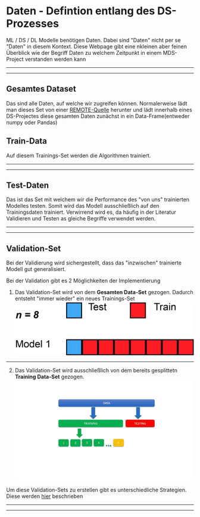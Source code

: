 
<h1>Daten - Defintion entlang des DS-Prozesses</h1>

ML / DS / DL Modelle benötigen Daten. Dabei sind "Daten" nicht per se "Daten" in diesem Kontext. Diese Webpage gibt eine nkleinen aber feinen Überblick wie der Begriff Daten zu welchem Zeitpunkt in einem MDS-Project verstanden werden kann

---
---

## Gesamtes Dataset
Das sind alle Daten, auf welche wir zugreifen können. Normalerweise lädt man dieses Set von einer [REMOTE-Quelle](./../../Informatik/Programmieren/Python/Lösungen/00_DatenBeschaffung-Download.ipynb) herunter und lädt innerhalb eines DS-Projectes diese gesamten Daten zunächst in ein Data-Frame(entweder numpy oder Pandas) 

## Train-Data

Auf diesem Trainings-Set werden die Algorithmen trainiert.

---
---

## Test-Daten
Das ist das Set mit welchem wir die Performance des "von uns" trainierten Modelles testen. Somit wird das Modell ausschließlich auf den Trainingsdaten trainiert. 
Verwirrend wird es, da häufig in der Literatur Validieren und Testen as gleiche Begriffe verwendet werden.

 

---
---

## Validation-Set
Bei der Validierung wird sichergestellt, dass das "inzwischen" trainierte Modell gut generalisiert. 

Bei der Validation gibt es 2 Möglichkeiten der Implementierung
1. Das Validation-Set wird von dem **Gesamten Data-Set** gezogen. Dadurch entsteht "immer wieder" ein neues Trainings-Set
![Validation1](imgs/Validation1.gif)

---

2. Das Validation-Set wird ausschließlich von dem bereits gesplittetn **Training Data-Set** gezogen.
![Validation1](imgs/Validation2.gif)

Um diese Validation-Sets zu erstellen gibt es unterschiedliche Strategien. Diese werden [hier]() beschrieben

---
---






